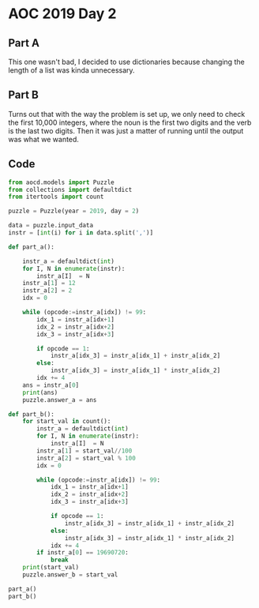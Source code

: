 # AOC 2019 Day 2

## Part A

This one wasn't bad, I decided to use dictionaries because changing the length of a list was kinda unnecessary.

## Part B

Turns out that with the way the problem is set up, we only need to check the first 10,000 integers, where the noun is the first two digits and the verb is the last two digits. Then it was just a matter of running until the output was what we wanted. 

## Code

```python
from aocd.models import Puzzle
from collections import defaultdict
from itertools import count

puzzle = Puzzle(year = 2019, day = 2)

data = puzzle.input_data
instr = [int(i) for i in data.split(',')]

def part_a():

    instr_a = defaultdict(int)
    for I, N in enumerate(instr):
        instr_a[I]  = N
    instr_a[1] = 12
    instr_a[2] = 2
    idx = 0

    while (opcode:=instr_a[idx]) != 99:
        idx_1 = instr_a[idx+1]
        idx_2 = instr_a[idx+2]
        idx_3 = instr_a[idx+3]

        if opcode == 1:
            instr_a[idx_3] = instr_a[idx_1] + instr_a[idx_2]
        else:
            instr_a[idx_3] = instr_a[idx_1] * instr_a[idx_2]
        idx += 4
    ans = instr_a[0]
    print(ans)
    puzzle.answer_a = ans

def part_b():
    for start_val in count():
        instr_a = defaultdict(int)
        for I, N in enumerate(instr):
            instr_a[I]  = N
        instr_a[1] = start_val//100
        instr_a[2] = start_val % 100
        idx = 0

        while (opcode:=instr_a[idx]) != 99:
            idx_1 = instr_a[idx+1]
            idx_2 = instr_a[idx+2]
            idx_3 = instr_a[idx+3]

            if opcode == 1:
                instr_a[idx_3] = instr_a[idx_1] + instr_a[idx_2]
            else:
                instr_a[idx_3] = instr_a[idx_1] * instr_a[idx_2]
            idx += 4
        if instr_a[0] == 19690720:
            break
    print(start_val)
    puzzle.answer_b = start_val

part_a()
part_b()
```